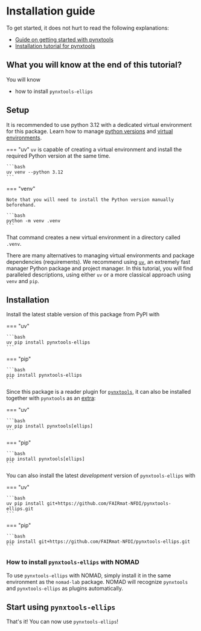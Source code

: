 # Installation guide

To get started, it does not hurt to read the following explanations:

- [Guide on getting started with pynxtools](https://fairmat-nfdi.github.io/pynxtools/getting-started.html)
- [Installation tutorial for pynxtools](https://fairmat-nfdi.github.io/pynxtools/tutorial/installation.html)

## What you will know at the end of this tutorial?

You will know

- how to install `pynxtools-ellips`

## Setup

It is recommended to use python 3.12 with a dedicated virtual environment for this package.
Learn how to manage [python versions](https://github.com/pyenv/pyenv) and
[virtual environments](https://realpython.com/python-virtual-environments-a-primer/).

=== "uv"
    `uv` is capable of creating a virtual environment and install the required Python version at the same time.

    ```bash
    uv venv --python 3.12
    ```

=== "venv"

    Note that you will need to install the Python version manually beforehand.

    ```bash
    python -m venv .venv
    ```
That command creates a new virtual environment in a directory called `.venv`.

There are many alternatives to managing virtual environments and package dependencies (requirements). We recommend using [`uv`](https://github.com/astral-sh/uv), an extremely fast manager Python package and project manager. In this tutorial, you will find paralleled descriptions, using either `uv` or a more classical approach using `venv` and `pip`.



## Installation

Install the latest stable version of this package from PyPI with

=== "uv"

    ```bash
    uv pip install pynxtools-ellips
    ```

=== "pip"

    ```bash
    pip install pynxtools-ellips
    ```

Since this package is a reader plugin for [`pynxtools`](https://github.com/FAIRmat-NFDI/pynxtools), it can also be installed together with `pynxtools` as an [extra](https://packaging.python.org/en/latest/specifications/dependency-specifiers/#extras):

=== "uv"

    ```bash
    uv pip install pynxtools[ellips]
    ```

=== "pip"

    ```bash
    pip install pynxtools[ellips]
    ```

You can also install the latest _development_ version of `pynxtools-ellips` with

=== "uv"

    ```bash
    uv pip install git+https://github.com/FAIRmat-NFDI/pynxtools-ellips.git
    ```

=== "pip"

    ```bash
    pip install git+https://github.com/FAIRmat-NFDI/pynxtools-ellips.git
    ```

### How to install `pynxtools-ellips` with NOMAD

To use `pynxtools-ellips` with NOMAD, simply install it in the same environment as the `nomad-lab` package. NOMAD will recognize `pynxtools` and `pynxtools-ellips` as plugins automatically.

## Start using `pynxtools-ellips`

That's it! You can now use `pynxtools-ellips`!
